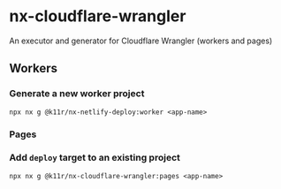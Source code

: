 # nx-cloudflare-wrangler

An executor and generator for Cloudflare Wrangler (workers and pages)

## Workers

### Generate a new worker project

`npx nx g @k11r/nx-netlify-deploy:worker <app-name>`

### Pages

### Add `deploy` target to an existing project

`npx nx g @k11r/nx-cloudflare-wrangler:pages <app-name>`
